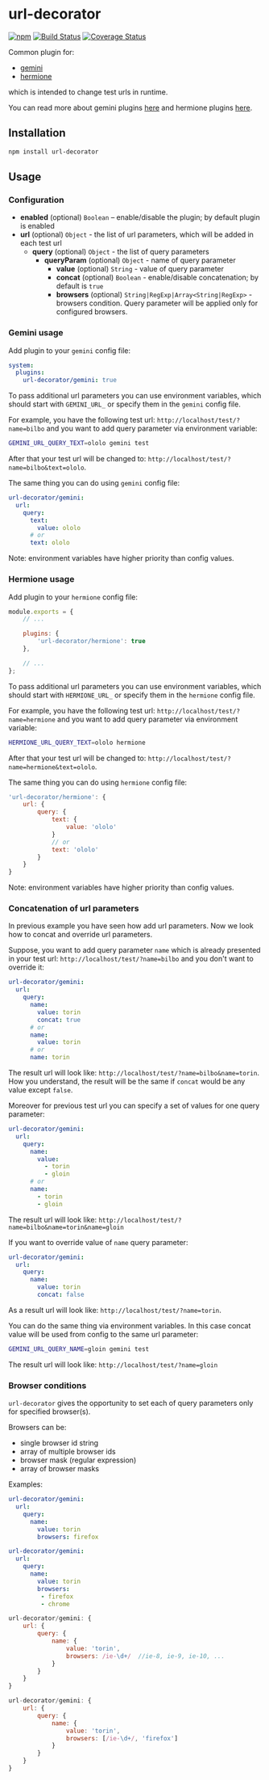 # url-decorator

[![npm](https://img.shields.io/npm/v/url-decorator.svg?maxAge=2592000)](https://www.npmjs.com/package/url-decorator)
[![Build Status](https://travis-ci.org/gemini-testing/url-decorator.svg?branch=master)](https://travis-ci.org/gemini-testing/url-decorator)
[![Coverage Status](https://img.shields.io/coveralls/gemini-testing/url-decorator.svg?style=flat)](https://coveralls.io/r/gemini-testing/url-decorator?branch=master)

Common plugin for:

* [gemini](https://github.com/gemini-testing/gemini)
* [hermione](https://github.com/gemini-testing/hermione) 

which is intended to change test urls in runtime. 

You can read more about gemini plugins [here](https://github.com/gemini-testing/gemini/blob/master/doc/plugins.md)
and hermione plugins [here](https://github.com/gemini-testing/hermione#plugins).

## Installation

```bash
npm install url-decorator
```

## Usage

### Configuration

* **enabled** (optional) `Boolean` – enable/disable the plugin; by default plugin is enabled
* **url** (optional) `Object` - the list of url parameters, which will be added in each test url
    * **query** (optional) `Object` - the list of query parameters
        * **queryParam** (optional) `Object` - name of query parameter
            * **value** (optional) `String` - value of query parameter
            * **concat** (optional) `Boolean` - enable/disable concatenation; by default is `true`
            * **browsers** (optional) `String|RegExp|Array<String|RegExp>` - browsers condition. Query parameter
will be applied only for configured browsers.

### Gemini usage

Add plugin to your `gemini` config file:

```yaml
system:
  plugins:
    url-decorator/gemini: true
```

To pass additional url parameters you can use environment variables, which should start with `GEMINI_URL_` or specify them in the `gemini` config file.

For example, you have the following test url: `http://localhost/test/?name=bilbo` and you want to add query parameter via environment variable:

```bash
GEMINI_URL_QUERY_TEXT=ololo gemini test
```

After that your test url will be changed to: `http://localhost/test/?name=bilbo&text=ololo`.

The same thing you can do using `gemini` config file:

```yaml
url-decorator/gemini:
  url:
    query:
      text:
        value: ololo
      # or
      text: ololo
```

Note: environment variables have higher priority than config values.

### Hermione usage

Add plugin to your `hermione` config file:

```js
module.exports = {
    // ...

    plugins: {
        'url-decorator/hermione': true
    },

    // ...
};
```

To pass additional url parameters you can use environment variables, which should start with `HERMIONE_URL_` or specify them in the `hermione` config file.

For example, you have the following test url: `http://localhost/test/?name=hermione` and you want to add query parameter via environment variable:

```bash
HERMIONE_URL_QUERY_TEXT=ololo hermione
```

After that your test url will be changed to: `http://localhost/test/?name=hermione&text=ololo`.

The same thing you can do using `hermione` config file:

```js
'url-decorator/hermione': {
    url: {
        query: {
            text: {
                value: 'ololo'
            }
            // or
            text: 'ololo'
        }
    }
}
```

Note: environment variables have higher priority than config values.

### Concatenation of url parameters

In previous example you have seen how add url parameters. Now we look how to concat and override url parameters.

Suppose, you want to add query parameter `name` which is already presented in your test url: `http://localhost/test/?name=bilbo` and you don't want to override it:

```yaml
url-decorator/gemini:
  url:
    query:
      name:
        value: torin
        concat: true
      # or
      name:
        value: torin
      # or
      name: torin

```

The result url will look like: `http://localhost/test/?name=bilbo&name=torin`. How you understand, the result will be the same if `concat` would be any value except `false`.

Moreover for previous test url you can specify a set of values for one query parameter:

```yaml
url-decorator/gemini:
  url:
    query:
      name:
        value:
          - torin
          - gloin
      # or
      name:
        - torin
        - gloin
```

The result url will look like: `http://localhost/test/?name=bilbo&name=torin&name=gloin`

If you want to override value of `name` query parameter:

```yaml
url-decorator/gemini:
  url:
    query:
      name:
        value: torin
        concat: false
```

As a result url will look like: `http://localhost/test/?name=torin`.

You can do the same thing via environment variables. In this case concat value will be used from config to the same url parameter:

```bash
GEMINI_URL_QUERY_NAME=gloin gemini test
```

The result url will look like: `http://localhost/test/?name=gloin`

### Browser conditions

`url-decorator` gives the opportunity to set each of query parameters only for
specified browser(s).

Browsers can be:

* single browser id string
* array of multiple browser ids
* browser mask (regular expression)
* array of browser masks

Examples:

```yaml
url-decorator/gemini:
  url:
    query:
      name:
        value: torin
        browsers: firefox
```

```yaml
url-decorator/gemini:
  url:
    query:
      name:
        value: torin
        browsers:
         - firefox
         - chrome
```

```js
url-decorator/gemini: {
    url: {
        query: {
            name: {
                value: 'torin',
                browsers: /ie-\d+/  //ie-8, ie-9, ie-10, ...
            }
        }
    }
}
```

```js
url-decorator/gemini: {
    url: {
        query: {
            name: {
                value: 'torin',
                browsers: [/ie-\d+/, 'firefox']
            }
        }
    }
}
```
